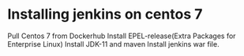 # Installing jenkins on centos 7
Pull Centos 7 from Dockerhub
Install EPEL-release(Extra Packages for Enterprise Linux)
Install JDK-11 and maven 
Install jenkins war file.
